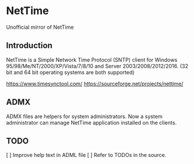 # NetTime
Unofficial mirror of NetTime

## Introduction
NetTime is a Simple Network Time Protocol (SNTP) client for Windows 95/98/Me/NT/2000/XP/Vista/7/8/10 and Server 2003/2008/2012/2016. (32 bit and 64 bit operating systems are both supported)

https://www.timesynctool.com/
https://sourceforge.net/projects/nettime/
## ADMX
ADMX files are helpers for system administrators. Now a system administrator can manage NetTime application installed on the clients.

## TODO
[ ] Improve help text in ADML file
[ ] Refer to TODOs in the source.
